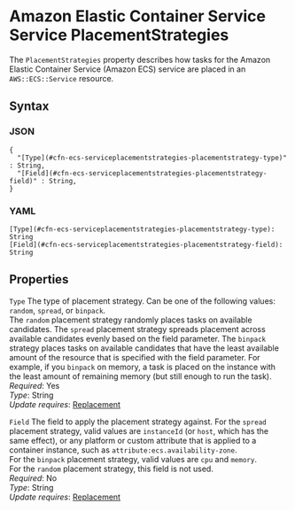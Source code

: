 # Amazon Elastic Container Service Service PlacementStrategies<a name="aws-properties-ecs-service-placementstrategies-placementstrategy"></a>

The `PlacementStrategies` property describes how tasks for the Amazon Elastic Container Service \(Amazon ECS\) service are placed in an `AWS::ECS::Service` resource\.

## Syntax<a name="w4ab1c21c10d108c17c37b5"></a>

### JSON<a name="aws-properties-ecs-serviceplacementstrategies-placementstrategy-syntax.json"></a>

```
{
  "[Type](#cfn-ecs-serviceplacementstrategies-placementstrategy-type)" : String,
  "[Field](#cfn-ecs-serviceplacementstrategies-placementstrategy-field)" : String,
}
```

### YAML<a name="aws-properties-ecs-serviceplacementstrategies-placementstrategy-syntax.yaml"></a>

```
[Type](#cfn-ecs-serviceplacementstrategies-placementstrategy-type): String
[Field](#cfn-ecs-serviceplacementstrategies-placementstrategy-field): String
```

## Properties<a name="w4ab1c21c10d108c17c37b7"></a>

`Type`  <a name="cfn-ecs-serviceplacementstrategies-placementstrategy-type"></a>
The type of placement strategy\. Can be one of the following values: `random`, `spread`, or `binpack`\.  
The `random` placement strategy randomly places tasks on available candidates\. The `spread` placement strategy spreads placement across available candidates evenly based on the field parameter\. The `binpack` strategy places tasks on available candidates that have the least available amount of the resource that is specified with the field parameter\. For example, if you `binpack` on memory, a task is placed on the instance with the least amount of remaining memory \(but still enough to run the task\)\.  
*Required*: Yes  
*Type*: String  
*Update requires*: [Replacement](using-cfn-updating-stacks-update-behaviors.md#update-replacement)

`Field`  <a name="cfn-ecs-serviceplacementstrategies-placementstrategy-field"></a>
The field to apply the placement strategy against\. For the `spread` placement strategy, valid values are `instanceId` \(or `host`, which has the same effect\), or any platform or custom attribute that is applied to a container instance, such as `attribute:ecs.availability-zone`\.  
For the `binpack` placement strategy, valid values are `cpu` and `memory`\.  
For the `random` placement strategy, this field is not used\.  
*Required*: No  
*Type*: String  
*Update requires*: [Replacement](using-cfn-updating-stacks-update-behaviors.md#update-replacement)